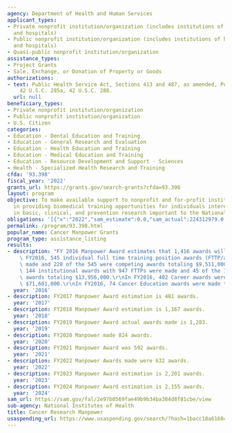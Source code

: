 ```yaml
---
agency: Department of Health and Human Services
applicant_types:
- Private nonprofit institution/organization (includes institutions of higher education
  and hospitals)
- Public nonprofit institution/organization (includes institutions of higher education
  and hospitals)
- Quasi-public nonprofit institution/organization
assistance_types:
- Project Grants
- Sale, Exchange, or Donation of Property or Goods
authorizations:
- text: Public Health Service Act, Sections 413 and 487, as amended, Public Law 100-607,
    42 U.S.C. 285a, 42 U.S.C. 288.
  url: null
beneficiary_types:
- Private nonprofit institution/organization
- Public nonprofit institution/organization
- U.S. Citizen
categories:
- Education - Dental Education and Training
- Education - General Research and Evaluation
- Education - Health Education and Training
- Education - Medical Education and Training
- Education - Resource Development and Support - Sciences
- Health - Specialized Health Research and Training
cfda: '93.398'
fiscal_year: '2022'
grants_url: https://grants.gov/search-grants?cfda=93.398
layout: program
objective: To make available support to nonprofit and for-profit institutions interested
  in providing biomedical training opportunities for individuals interested in careers
  in basic, clinical, and prevention research important to the National Cancer Program.
obligations: '[{"x":"2022","sam_estimate":0.0,"sam_actual":224312979.0,"usa_spending_actual":214315346.47},{"x":"2023","sam_estimate":235585332.0,"sam_actual":0.0,"usa_spending_actual":212563517.97},{"x":"2024","sam_estimate":230837333.0,"sam_actual":0.0,"usa_spending_actual":216832524.96}]'
permalink: /program/93.398.html
popular_name: Cancer Manpower Grants
program_type: assistance_listing
results:
- description: "FY 2016 Manpower Award estimates that 1,416 awards will be made. In\
    \ FY2016, 545 individual full time training position awards (FTTP/awards) were\
    \ made and 228 of the 545 were competing awards totaling $9,511,000.\r\nIn FY2016,\
    \ 144 institutional awards with 947 FTTPs were made and 45 of the 144 were competing\
    \ awards totaling $13,956,000.\r\nIn FY2016, 402 Career awards were made totaling\
    \ $71,601,000.\r\nIn FY2016, 74 Cancer Education awards were made totaling $23,260,000."
  year: '2016'
- description: FY2017 Manpower Award estimation is 481 awards.
  year: '2017'
- description: FY2018 Manpower Award estimation is 1,167 awards.
  year: '2018'
- description: FY2019 Manpower Award actual awards made is 1,283.
  year: '2019'
- description: FY2020 Manpower made 824 awards.
  year: '2020'
- description: FY2021 Manpower Award was 592 awards.
  year: '2021'
- description: FY2022 Manpower Awards made were 632 awards.
  year: '2022'
- description: FY2023 Manpower Award estimation is 2,201 awards.
  year: '2023'
- description: FY2024 Manpower Award estimation is 2,155 awards.
  year: '2024'
sam_url: https://sam.gov/fal/2e97b0569fae49b9b34ba384d8f81cbe/view
sub-agency: National Institutes of Health
title: Cancer Research Manpower
usaspending_url: https://www.usaspending.gov/search/?hash=1bacc18a61604cadee2b2b5228c53f9a
---
```

